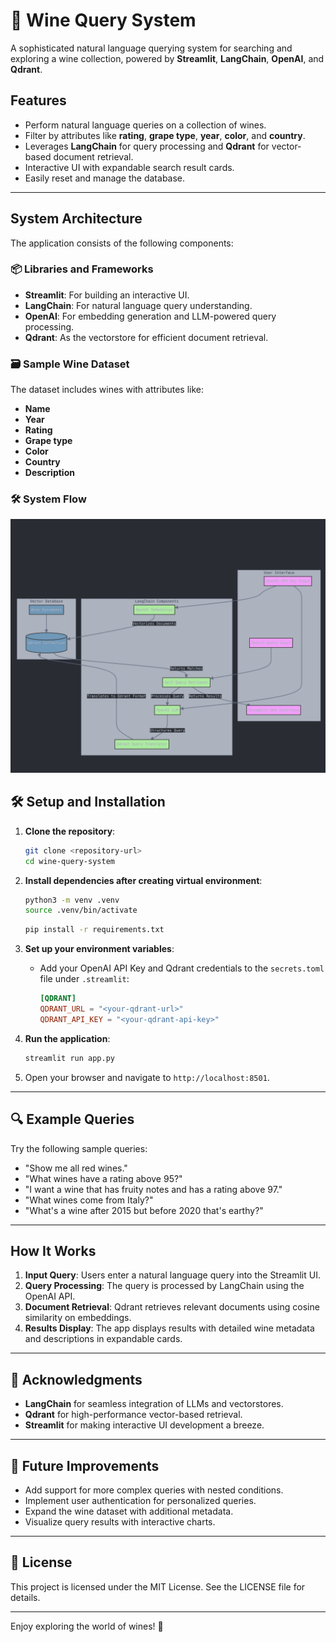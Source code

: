 # 🍷 Wine Query System

A sophisticated natural language querying system for searching and exploring a wine collection, powered by **Streamlit**, **LangChain**, **OpenAI**, and **Qdrant**.

## Features

- Perform natural language queries on a collection of wines.
- Filter by attributes like **rating**, **grape type**, **year**, **color**, and **country**.
- Leverages **LangChain** for query processing and **Qdrant** for vector-based document retrieval.
- Interactive UI with expandable search result cards.
- Easily reset and manage the database.

---

## System Architecture

The application consists of the following components:

### 📦 Libraries and Frameworks

- **Streamlit**: For building an interactive UI.
- **LangChain**: For natural language query understanding.
- **OpenAI**: For embedding generation and LLM-powered query processing.
- **Qdrant**: As the vectorstore for efficient document retrieval.

### 🗃️ Sample Wine Dataset

The dataset includes wines with attributes like:

- **Name**
- **Year**
- **Rating**
- **Grape type**
- **Color**
- **Country**
- **Description**

### 🛠️ System Flow

![alt text](image-1.png)

## 🛠️ Setup and Installation

1. **Clone the repository**:

   ```bash
   git clone <repository-url>
   cd wine-query-system
   ```

2. **Install dependencies after creating virtual environment**:

   ```bash
   python3 -m venv .venv
   source .venv/bin/activate
   ```

   ```bash
   pip install -r requirements.txt
   ```

3. **Set up your environment variables**:

   - Add your OpenAI API Key and Qdrant credentials to the `secrets.toml` file under `.streamlit`:
     ```toml
     [QDRANT]
     QDRANT_URL = "<your-qdrant-url>"
     QDRANT_API_KEY = "<your-qdrant-api-key>"
     ```

4. **Run the application**:

   ```bash
   streamlit run app.py
   ```

5. Open your browser and navigate to `http://localhost:8501`.

---

## 🔍 Example Queries

Try the following sample queries:

- "Show me all red wines."
- "What wines have a rating above 95?"
- "I want a wine that has fruity notes and has a rating above 97."
- "What wines come from Italy?"
- "What's a wine after 2015 but before 2020 that's earthy?"

---

## How It Works

1. **Input Query**: Users enter a natural language query into the Streamlit UI.
2. **Query Processing**: The query is processed by LangChain using the OpenAI API.
3. **Document Retrieval**: Qdrant retrieves relevant documents using cosine similarity on embeddings.
4. **Results Display**: The app displays results with detailed wine metadata and descriptions in expandable cards.

---

## 🙏 Acknowledgments

- **LangChain** for seamless integration of LLMs and vectorstores.
- **Qdrant** for high-performance vector-based retrieval.
- **Streamlit** for making interactive UI development a breeze.

---

## 🚀 Future Improvements

- Add support for more complex queries with nested conditions.
- Implement user authentication for personalized queries.
- Expand the wine dataset with additional metadata.
- Visualize query results with interactive charts.

---

## 📄 License

This project is licensed under the MIT License. See the LICENSE file for details.

---

Enjoy exploring the world of wines! 🍷
